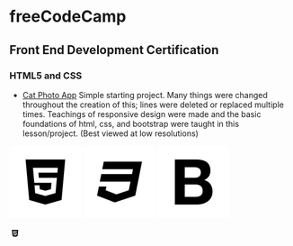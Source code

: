 # freeCodeCamp
## Front End Development Certification
### HTML5 and CSS

* [Cat Photo App](#)
Simple starting project. Many things were changed throughout the creation of this; lines were deleted or replaced multiple times. Teachings of responsive design were made and the basic foundations of html, css, and bootstrap were taught in this lesson/project. (Best viewed at low resolutions)

![HTML5 Logo](https://raw.githubusercontent.com/Squibs/freeCodeCamp/master/Images/icon-html5.png "HTML5") ![CSS3 Logo](https://github.com/Squibs/freeCodeCamp/blob/master/Images/icon-css3.png?raw=true "CSS3") ![Bootstrap Logo](https://github.com/Squibs/freeCodeCamp/blob/master/Images/icon-bootstrap.png?raw=true "Bootstrap")

<img src="https://raw.githubusercontent.com/Squibs/freeCodeCamp/master/Images/icon-html5.png" height="20">